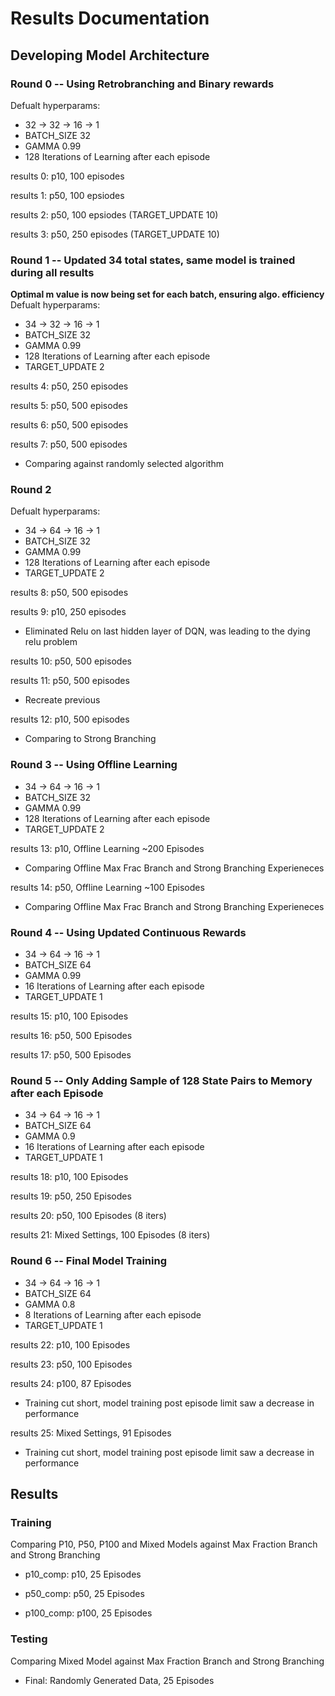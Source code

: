 # Results Documentation
## Developing Model Architecture

### Round 0 -- Using Retrobranching and Binary rewards
Defualt hyperparams:
- 32 -> 32 -> 16 -> 1 
- BATCH_SIZE 32 
- GAMMA 0.99
- 128 Iterations of Learning after each episode

results 0: p10, 100 episodes

results 1: p50, 100 epsiodes

results 2: p50, 100 epsiodes (TARGET_UPDATE 10)

results 3: p50, 250 episodes (TARGET_UPDATE 10)

### Round 1 -- Updated 34 total states, same model is trained during all results
**Optimal m value is now being set for each batch, ensuring algo. efficiency**
Defualt hyperparams: 
- 34 -> 32 -> 16 -> 1
- BATCH_SIZE 32
- GAMMA 0.99
- 128 Iterations of Learning after each episode
- TARGET_UPDATE 2

results 4: p50, 250 episodes 

results 5: p50, 500 episodes

results 6: p50, 500 episodes

results 7: p50, 500 episodes 
- Comparing against randomly selected algorithm


### Round 2
Defualt hyperparams: 
- 34 -> 64 -> 16 -> 1
- BATCH_SIZE 32
- GAMMA 0.99
- 128 Iterations of Learning after each episode
- TARGET_UPDATE 2

results 8: p50, 500 episodes

results 9: p10, 250 episodes 
- Eliminated Relu on last hidden layer of DQN, was leading to the dying relu problem

results 10: p50, 500 episodes 

results 11: p50, 500 episodes 
- Recreate previous

results 12: p10, 500 episodes 
- Comparing to Strong Branching 


### Round 3 -- Using Offline Learning
- 34 -> 64 -> 16 -> 1
- BATCH_SIZE 32
- GAMMA 0.99
- 128 Iterations of Learning after each episode
- TARGET_UPDATE 2

results 13: p10, Offline Learning ~200 Episodes
- Comparing Offline Max Frac Branch and Strong Branching Experieneces

results 14: p50, Offline Learning ~100 Episodes
- Comparing Offline Max Frac Branch and Strong Branching Experieneces

### Round 4 -- Using Updated Continuous Rewards
- 34 -> 64 -> 16 -> 1
- BATCH_SIZE 64
- GAMMA 0.99
- 16 Iterations of Learning after each episode
- TARGET_UPDATE 1

results 15: p10, 100 Episodes

results 16: p50, 500 Episodes

results 17: p50, 500 Episodes 

### Round 5 -- Only Adding Sample of 128 State Pairs to Memory after each Episode
- 34 -> 64 -> 16 -> 1
- BATCH_SIZE 64
- GAMMA 0.9
- 16 Iterations of Learning after each episode
- TARGET_UPDATE 1

results 18: p10, 100 Episodes

results 19: p50, 250 Episodes

results 20: p50, 100 Episodes (8 iters)

results 21: Mixed Settings, 100 Episodes (8 iters)

### Round 6 -- Final Model Training
- 34 -> 64 -> 16 -> 1
- BATCH_SIZE 64
- GAMMA 0.8
- 8 Iterations of Learning after each episode
- TARGET_UPDATE 1

results 22: p10, 100 Episodes

results 23: p50, 100 Episodes

results 24: p100, 87 Episodes
- Training cut short, model training post episode limit saw a decrease in performance

results 25: Mixed Settings, 91 Episodes
- Training cut short, model training post episode limit saw a decrease in performance

## Results

### Training 
Comparing P10, P50, P100 and Mixed Models against Max Fraction Branch and Strong Branching 

- p10_comp: p10, 25 Episodes

- p50_comp: p50, 25 Episodes

- p100_comp: p100, 25 Episodes

### Testing
Comparing Mixed Model against Max Fraction Branch and Strong Branching 

- Final: Randomly Generated Data, 25 Episodes